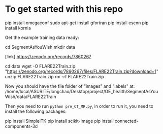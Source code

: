 # To get started with this repo

pip install omegaconf
sudo apt-get install gfortran
pip install escnn
pip install kornia


Get the example training data ready: 

cd SegmentAsYouWish
mkdir data

[link] https://zenodo.org/records/7860267

cd data
wget -O FLARE22Train.zip "https://zenodo.org/records/7860267/files/FLARE22Train.zip?download=1"
unzip FLARE22Train.zip
rm -rf FLARE22Train.zip

Now you should have the file folder of "images" and "labels" at: /home/local/ASURITE/longchao/Desktop/project/GE_health/SegmentAsYouWish/data/FLARE22Train

Then you need to run `python pre_CT_MR.py`, in order to run it, you need to install the following packages: 

pip install SimpleITK
pip install scikit-image
pip install connected-components-3d


